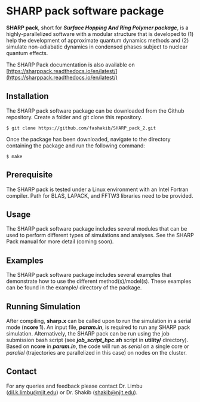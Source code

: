 # SHARP pack software package
**SHARP pack**, short for _**Surface Hopping And Ring Polymer package**_, is a highly-parallelized software with a modular structure that is developed to (1) help the development of approximate quantum dynamics methods and (2) simulate non-adiabatic dynamics in condensed phases subject to nuclear quantum effects.

The SHARP Pack documentation is also available on [https://sharppack.readthedocs.io/en/latest/](https://sharppack.readthedocs.io/en/latest/)

## Installation
The SHARP pack software package can be downloaded from the Github repository. Create a folder and git clone this repository.
```
$ git clone https://github.com/fashakib/SHARP_pack_2.git
```

Once the package has been downloaded, navigate to the directory containing the package and run the following command:
```
$ make
```

## Prerequisite
The SHARP pack is tested under a Linux environment with an Intel Fortran compiler. Path for BLAS, LAPACK, and FFTW3 libraries need to be provided.

## Usage
The SHARP pack software package includes several modules that can be used to perform different types of simulations and analyses. See the SHARP Pack manual for more detail (coming soon).

## Examples
The SHARP pack software package includes several examples that demonstrate how to use the different method(s)/model(s). These examples can be found in the example/ directory of the package.

## Running Simulation
After compiling, **sharp.x** can be called upon to run the simulation in a serial mode
(**ncore 1**). An input file, _**param.in**_, is required to run any SHARP pack simulation.
Alternatively, the SHARP pack can be run using the job submission bash script (see
_**job_script_hpc.sh**_ script in **utility/** directory). Based on **ncore** in _**param.in**_, the code will run as _serial_ on a single core or _parallel_ (trajectories are parallelized in this case) on nodes on the cluster.

## Contact
For any queries and feedback please contact Dr. Limbu (dil.k.limbu@njit.edu) or Dr. Shakib (shakib@njit.edu).
